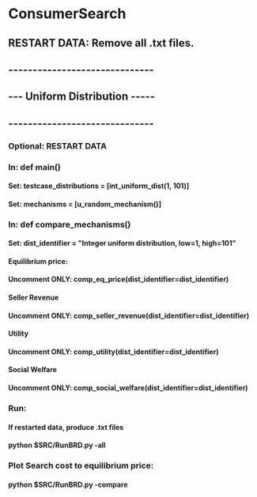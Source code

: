 # ConsumerSearch

## RESTART DATA: Remove all <stamp>.txt files.

## ------------------------------
## --- Uniform Distribution -----
## ------------------------------

### Optional: RESTART DATA

### In: def main()
#### 	Set:	testcase_distributions = [int_uniform_dist(1, 101)]
#### 	Set:	mechanisms = [u_random_mechanism()]
### In: def compare_mechanisms()
#### 	Set: 	dist_identifier = "Integer uniform distribution, low=1,  high=101"

#### 	Equilibrium price:
#### 	Uncomment ONLY: comp_eq_price(dist_identifier=dist_identifier)

####	Seller Revenue	
#### 	Uncomment ONLY: comp_seller_revenue(dist_identifier=dist_identifier)

#### 	Utility
#### 	Uncomment ONLY: comp_utility(dist_identifier=dist_identifier)

#### 	Social Welfare
#### 	Uncomment ONLY: comp_social_welfare(dist_identifier=dist_identifier)

### Run:
#### If restarted data, produce <stamp>.txt files
#### python $SRC/RunBRD.py -all			

### Plot Search cost to equilibrium price:
#### python $SRC/RunBRD.py -compare		 

